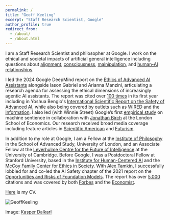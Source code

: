 ```yaml
---
permalink: /
title: "Geoff Keeling"
excerpt: "Staff Research Scientist, Google"
author_profile: true
redirect_from: 
  - /about/
  - /about.html
---
```


I am a Staff Research Scientist and philosopher at Google. I work on the ethical and societal impacts of artificial general intelligence including questions about [alignment](https://link.springer.com/article/10.1007/s11098-025-02300-4?utm_source=rct_congratemailt&utm_medium=email&utm_campaign=oa_20250330&utm_content=10.1007/s11098-025-02300-4), [consciousness](https://arxiv.org/pdf/2411.02432), [mainipulation](https://arxiv.org/pdf/2404.15058), and [human-AI relationships](https://ojs.aaai.org/index.php/AIES/article/view/31694).

I led the 2024 Google DeepMind report on the [Ethics of Advanced AI Assistants](https://arxiv.org/pdf/2404.16244) alongside Iason Gabriel and Arianna Manzini, articulating a research agenda for assessing the ethical dimensions of increasingly agentic AI assistants. The report was cited over [100 times](https://scholar.google.com/citations?view_op=view_citation&hl=en&user=_k8b6mYAAAAJ&citation_for_view=_k8b6mYAAAAJ:1sJd4Hv_s6UC) in its first year including in Yoshua Bengio's [International Scientific Report on the Safety of Advanced AI](https://arxiv.org/pdf/2412.05282), while also being covered by outlets such as [WIRED](https://www.wired.com/story/prepare-to-get-manipulated-by-emotionally-expressive-chatbots/) and the [Information](https://www.theinformation.com/articles/why-google-and-openai-dont-see-eye-to-eye-on-voice-assistants). I also led (with Winnie Street) Google’s first [empirical study](https://arxiv.org/pdf/2411.02432) on machine sentience in collaboration with [Jonathan Birch](https://personal.lse.ac.uk/birchj1/) at the London School of Economics. Our research received broad media coverage including feature articles in [Scientific American](https://www.scientificamerican.com/article/could-inflicting-pain-test-ai-for-sentience/) and [Futurism](https://futurism.com/scientists-experiment-with-subjecting-ai-to-pain).

In addition to my role at Google, I am a Fellow at the [Institute of Philosophy](https://philosophy.sas.ac.uk/) in the School of Advanced Study, University of London, and an Associate Fellow at the [Leverhulme Centre for the Future of Intelligence](http://lcfi.ac.uk) at the University of Cambridge. Before Google, I was a Postdoctoral Fellow at Stanford University, based in the [Institute for Human-Centered AI](https://hai.stanford.edu/) and the [McCoy Family Center for Ethics in Society](https://ethicsinsociety.stanford.edu/). With [Alex Tamkin](https://www.alextamkin.com/), I successfully lobbied for and co-led the AI Safety chapter of the 2021 report on the [Opportunities and Risks of Foundation Models](https://arxiv.org/pdf/2108.07258/pdf). The report has over [5,000](https://scholar.google.com/citations?view_op=view_citation&hl=en&user=_k8b6mYAAAAJ&citation_for_view=_k8b6mYAAAAJ:roLk4NBRz8UC) citations and was covered by both [Forbes](https://www.forbes.com/sites/arunshastri/2022/08/16/building-on-foundation-models-ensure-they-are-trustworthy/?sh=55421c610c3b) and the [Economist](https://www.economist.com/interactive/briefing/2022/06/11/huge-foundation-models-are-turbo-charging-ai-progress). 

[Here](https://geoffkeeling.github.io/files/CV.pdf) is my CV.

![GeoffKeeling](https://geoffkeeling.github.io/images/bio-photo.jpg)

Image: [Kasper Dalkarl](https://www.kasperdalkarl.com/)
